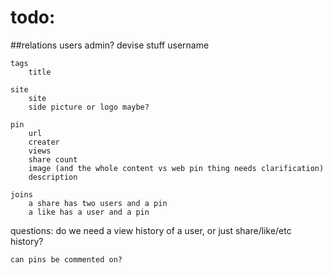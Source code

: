 # todo:

##relations
    users
        admin?
        devise stuff
        username

    tags
        title

    site
        site
        side picture or logo maybe?

    pin
        url
        creater
        views
        share count
        image (and the whole content vs web pin thing needs clarification) 
        description

    joins
        a share has two users and a pin
        a like has a user and a pin
        



questions:
    do we need a view history of a user, or just
    share/like/etc history?

    can pins be commented on?


